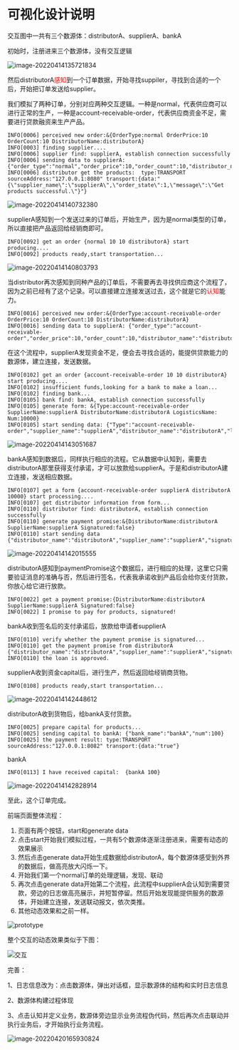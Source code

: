 # 可视化设计说明

交互图中一共有三个数源体：distributorA、supplierA、bankA

初始时，注册进来三个数源体，没有交互逻辑

![image-20220414135721834](https://tva1.sinaimg.cn/large/e6c9d24ely1h197kzcvm2j20jd0d9aay.jpg)

然后distributorA<font color=red>感知</font>到一个订单数据，开始寻找suppiler，寻找到合适的一个后，开始把订单发送给supplier。

我们模拟了两种订单，分别对应两种交互逻辑。一种是normal，代表供应商可以进行正常的生产，一种是account-receivable-order，代表供应商资金不足，需要进行贷款融资来生产产品。

```
INFO[0006] perceived new order:&{OrderType:normal OrderPrice:10 OrderCount:10 DistributorName:distributorA} 
INFO[0003] finding supplier....                         
INFO[0006] supplier find: supplierA, establish connection successfully 
INFO[0006] sending data to supplierA: {"order_type":"normal","order_price":10,"order_count":10,"distributor_name":"distributorA"} 
INFO[0006] distributor get the products:  type:TRANSPORT sourceAddress:"127.0.0.1:8080" transport:{data:"{\"supplier_name\":\"supplierA\",\"order_state\":1,\"message\":\"Get products successful.\"}"}
```

![image-20220414140732380](https://tva1.sinaimg.cn/large/e6c9d24ely1h197vj9o3sj20j50drgmk.jpg)

supplierA感知到一个发送过来的订单后，开始生产，因为是normal类型的订单，所以直接把产品返回给经销商即可。

```
INFO[0092] get an order {normal 10 10 distributorA} start producing.... 
INFO[0092] products ready,start transportation...  
```

![image-20220414140803793](https://tva1.sinaimg.cn/large/e6c9d24ely1h197w6dycfj20jq0d70tp.jpg)



当distributor再次感知到同种产品的订单后，不需要再去寻找供应商这个流程了，因为之前已经有了这个记录。可以直接建立连接发送过去，这个就是它的<font color=red>认知</font>能力。

```
INFO[0016] perceived new order:&{OrderType:account-receivable-order OrderPrice:10 OrderCount:10 DistributorName:distributorA} 
INFO[0016] sending data to supplierA: {"order_type":"account-receivable-order","order_price":10,"order_count":10,"distributor_name":"distributorA"} 
```

在这个流程中，supplierA发现资金不足，便会去寻找合适的，能提供贷款能力的数源体，建立连接，发送数据。

```
INFO[0102] get an order {account-receivable-order 10 10 distributorA} start producing.... 
INFO[0102] insufficient funds,looking for a bank to make a loan... 
INFO[0102] finding bank...                              
INFO[0105] bank find: bankA, establish connection successfully 
INFO[0105] generate form: &{Type:account-receivable-order SupplierName:supplierA DistributorName:distributorA LogisticsName: Num:10000} 
INFO[0105] start sending data: {"Type":"account-receivable-order","supplier_name":"supplierA","distributor_name":"distributorA","logistics_name":"","num":10000} 
```

![image-20220414143051687](https://tva1.sinaimg.cn/large/e6c9d24ely1h198jtoctxj20ho0ea3zk.jpg)

bankA感知到数据后，同样执行相应的流程。它从数据中认知到，需要去distributorA那里获得支付承诺，才可以放款给supplierA。于是和distributorA建立连接，发送相应数据。

```
INFO[0107] get a form {account-receivable-order supplierA distributorA  10000} start processing.... 
INFO[0107] get distributor information from form...     
INFO[0110] distributor find: distributorA, establish connection successfully 
INFO[0110] generate payment promise:&{DistributorName:distributorA SupplierName:supplierA Signatured:false} 
INFO[0110] start sending data {"distributor_name":"distributorA","supplier_name":"supplierA","signatured":false}.... 
```

![image-20220414142015555](https://tva1.sinaimg.cn/large/e6c9d24ely1h1988rxrdsj20iy0eqab8.jpg)

distributorA感知到paymentPromise这个数据后，进行相应的处理，这里它只需要验证消息的准确与否，然后进行签名，代表我承诺收到产品后会给你支付货款，你放心给它进行放款。

```
INFO[0022] get a payment promise:{DistributorName:distributorA SupplierName:supplierA Signatured:false} 
INFO[0022] I promise to pay for products, signatured! 
```

bankA收到签名后的支付承诺后，放款给申请者supplierA

```
INFO[0110] verify whether the payment promise is signatured... 
INFO[0110] get the payment promise from distributorA {"distributor_name":"distributorA","supplier_name":"supplierA","signatured":true} 
INFO[0110] the loan is approved. 
```

supplierA收到资金capital后，进行生产，然后返回给经销商货物。

```
INFO[0108] products ready,start transportation...  
```

![image-20220414142448612](https://tva1.sinaimg.cn/large/e6c9d24ely1h198dimdouj20hf0e4ab6.jpg)

distributorA收到货物后，给bankA支付货款。

```
INFO[0025] prepare capital for products...              
INFO[0025] sending capital to bankA: {"bank_name":"bankA","num":100} 
INFO[0025] the payment result: type:TRANSPORT sourceAddress:"127.0.0.1:8082" transport:{data:"true"} 
```

bankA

```
INFO[0113] I have received capital:  {bankA 100}  
```

![image-20220414142828914](https://tva1.sinaimg.cn/large/e6c9d24ely1h198hd9wonj20hp0f7aba.jpg)

至此，这个订单完成。

前端页面整体流程：

1. 页面有两个按钮，start和generate data
2. 点击start开始我们模拟过程，一共有5个数源体逐渐注册进来，需要有动态的效果展示
3. 然后点击generate data开始生成数据给distributorA，每个数源体感受到外界的数据后，做高亮放大闪烁一下。
4. 开始我们第一个normal订单的处理逻辑，发现、联动
5. 再次点击generate data开始第二个流程，此流程中supplierA会认知到需要贷款，旁边的日志做高亮展示，并短暂停留。然后开始发现能提供服务的数源体，开始建立连接，发送联动报文，依次类推。
6. 其他动态效果和之前一样。

![prototype](https://tva1.sinaimg.cn/large/e6c9d24ely1h1ezkldm0ug217o0o6mz0.gif)

整个交互的动态效果类似于下图：

![交互](https://tva1.sinaimg.cn/large/e6c9d24ely1h198xk51a6g20pl0esq51.gif)

完善：

1、日志信息改为：点击数源体，弹出对话框，显示数源体的结构和实时日志信息

2、数源体构建过程体现

3、点击认知并定义业务，数源体旁边显示业务流程伪代码，然后再次点击联动并执行业务后，才开始执行业务流程。

![image-20220420165930824](https://tva1.sinaimg.cn/large/e6c9d24ely1h1gake1be3j20uw0ldq4r.jpg)